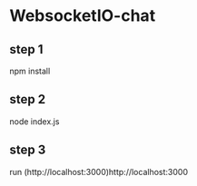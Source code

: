 # WebsocketIO-chat

## step 1

npm install

## step 2

node index.js

## step 3

run (http://localhost:3000)http://localhost:3000
